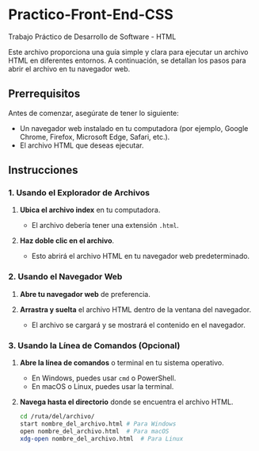 # Practico-Front-End-CSS
Trabajo Práctico de Desarrollo de Software - HTML

Este archivo proporciona una guía simple y clara para ejecutar un archivo HTML en diferentes entornos. A continuación, se detallan los pasos para abrir el archivo en tu navegador web.

## Prerrequisitos

Antes de comenzar, asegúrate de tener lo siguiente:

- Un navegador web instalado en tu computadora (por ejemplo, Google Chrome, Firefox, Microsoft Edge, Safari, etc.).
- El archivo HTML que deseas ejecutar.

## Instrucciones

### 1. Usando el Explorador de Archivos

1. **Ubica el archivo index** en tu computadora.
   
   - El archivo debería tener una extensión `.html`.

2. **Haz doble clic en el archivo**.

   - Esto abrirá el archivo HTML en tu navegador web predeterminado.

### 2. Usando el Navegador Web

1. **Abre tu navegador web** de preferencia.

2. **Arrastra y suelta** el archivo HTML dentro de la ventana del navegador.

   - El archivo se cargará y se mostrará el contenido en el navegador.

### 3. Usando la Línea de Comandos (Opcional)

1. **Abre la línea de comandos** o terminal en tu sistema operativo.
   
   - En Windows, puedes usar `cmd` o PowerShell.
   - En macOS o Linux, puedes usar la terminal.

2. **Navega hasta el directorio** donde se encuentra el archivo HTML.

   ```bash
   cd /ruta/del/archivo/
   start nombre_del_archivo.html # Para Windows
   open nombre_del_archivo.html  # Para macOS
   xdg-open nombre_del_archivo.html  # Para Linux
